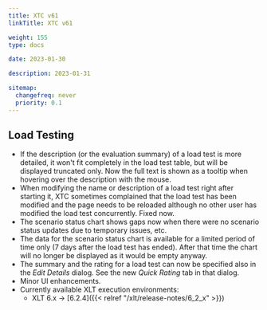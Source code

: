 ```yaml
---
title: XTC v61
linkTitle: XTC v61

weight: 155
type: docs

date: 2023-01-30

description: 2023-01-31

sitemap:
  changefreq: never
  priority: 0.1
---
```


## Load Testing

* If the description (or the evaluation summary) of a load test is more detailed, it won't fit completely in the load test table, but will be displayed truncated only. Now the full text is shown as a tooltip when hovering over the description with the mouse.
* When modifying the name or description of a load test right after starting it, XTC sometimes complained that the load test has been modified and the page needs to be reloaded although no other user has modified the load test concurrently. Fixed now.
* The scenario status chart shows gaps now when there were no scenario status updates due to temporary issues, etc.
* The data for the scenario status chart is available for a limited period of time only (7 days after the load test has ended). After that time the chart will no longer be displayed as it would be empty anyway.
* The summary and the rating for a load test can now be specified also in the *Edit Details* dialog. See the new *Quick Rating* tab in that dialog.
* Minor UI enhancements.
* Currently available XLT execution environments:
    * XLT 6.x → [6.2.4]({{< relref "/xlt/release-notes/6_2_x" >}})
